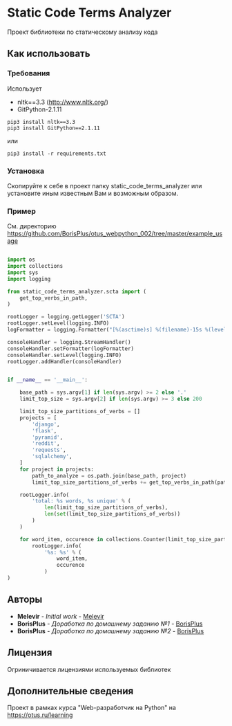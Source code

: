 # Static Code Terms Analyzer

Проект библиотеки по статическому анализу кода

## Как использовать

### Требования

Использует
* nltk==3.3 (http://www.nltk.org/)
* GitPython-2.1.11

```
pip3 install nltk==3.3
pip3 install GitPython==2.1.11
```

или

```
pip3 install -r requirements.txt
```

### Установка

Скопируйте к себе в проект папку static_code_terms_analyzer или установите иным известным Вам и возможным образом.

### Пример

См. директорию https://github.com/BorisPlus/otus_webpython_002/tree/master/example_usage

```python

import os
import collections
import sys
import logging

from static_code_terms_analyzer.scta import (
    get_top_verbs_in_path,
)

rootLogger = logging.getLogger('SCTA')
rootLogger.setLevel(logging.INFO)
logFormatter = logging.Formatter("[%(asctime)s] %(filename)-15s %(levelname)-8s %(message)s")

consoleHandler = logging.StreamHandler()
consoleHandler.setFormatter(logFormatter)
consoleHandler.setLevel(logging.INFO)
rootLogger.addHandler(consoleHandler)


if __name__ == '__main__':

    base_path = sys.argv[1] if len(sys.argv) >= 2 else '.'
    limit_top_size = sys.argv[2] if len(sys.argv) >= 3 else 200

    limit_top_size_partitions_of_verbs = []
    projects = [
        'django',
        'flask',
        'pyramid',
        'reddit',
        'requests',
        'sqlalchemy',
    ]
    for project in projects:
        path_to_analyze = os.path.join(base_path, project)
        limit_top_size_partitions_of_verbs += get_top_verbs_in_path(path_to_analyze)

    rootLogger.info(
        'total: %s words, %s unique' % (
            len(limit_top_size_partitions_of_verbs),
            len(set(limit_top_size_partitions_of_verbs))
        )
    )

    for word_item, occurence in collections.Counter(limit_top_size_partitions_of_verbs).most_common(limit_top_size):
        rootLogger.info(
            '%s: %s' % (
                word_item,
                occurence
            )
)

```


## Авторы

* **Melevir** - *Initial work* - [Melevir](https://gist.github.com/Melevir/5754a1b553eb11839238e43734d0eb79)
* **BorisPlus** - *Доработка по домашнему заданию №1* - [BorisPlus](https://github.com/BorisPlus/otus_webpython_001)
* **BorisPlus** - *Доработка по домашнему заданию №2* - [BorisPlus](https://github.com/BorisPlus/otus_webpython_002)

## Лицензия

Огриничивается лицензиями используемых библиотек

## Дополнительные сведения

Проект в рамках курса "Web-разработчик на Python" на https://otus.ru/learning

